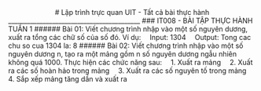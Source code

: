 <div align='center'>  
# Lập trình trực quan UIT - Tất cả bài thực hành  
</div>  
__________________________________________  
 ### IT008 - BÀI TẬP THỰC HÀNH TUẦN 1  
###### Bài 01:
Viết chương trình nhập vào một số nguyên dương, xuất ra tổng các chữ số của số đó. Ví dụ:  
&emsp;Input: 1304  
&emsp;Output: Tong cac chu so cua 1304 la: 8  
###### Bài 02:
Viết chương trình nhập vào một số nguyên dương n, tạo ra một mảng gồm n số nguyên dương ngẫu nhiên không quá 1000. Thực hiện các chức năng sau:  
&emsp;1. Xuất ra mảng  
&emsp;2. Xuất ra các số hoàn hảo trong mảng  
&emsp;3. Xuất ra các số nguyên tố trong mảng  
&emsp;4. Sắp xếp mảng tăng dần và xuất ra  
